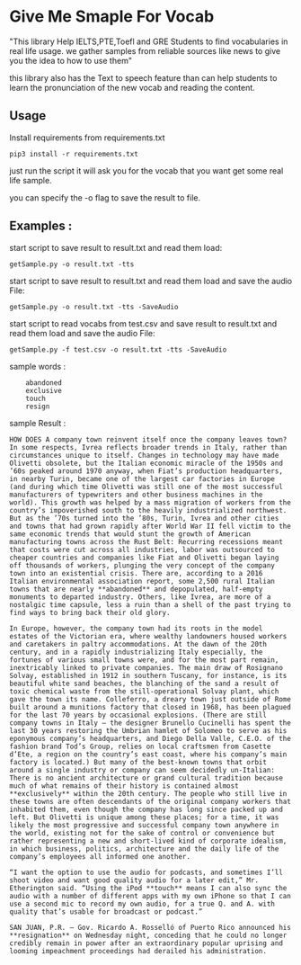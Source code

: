 # Give Me Smaple For Vocab
"This library Help IELTS,PTE,Toefl and GRE Students to find vocabularies in real life usage. we gather samples from reliable sources like news to give you the idea to how to use them" 

this library also has the Text to speech feature than can help students to learn the pronunciation of the new vocab and reading the content.


## Usage 

Install requirements from requirements.txt 

```
pip3 install -r requirements.txt
```

just run the script it will ask you for the vocab that you want get some real life sample.

you can specify the -o flag to save the result to file.


## Examples :
start script to save result to result.txt and read them load:

```
getSample.py -o result.txt -tts
```
start script to save result to result.txt and read them load and save the audio File:

```
getSample.py -o result.txt -tts -SaveAudio
```

start script to read vocabs from test.csv and save result to result.txt and read them load and save the audio File:
```
getSample.py -f test.csv -o result.txt -tts -SaveAudio
```

sample words : 
  
```  
    abandoned
    exclusive
    touch
    resign

```

sample Result :
```  
HOW DOES A company town reinvent itself once the company leaves town? In some respects, Ivrea reflects broader trends in Italy, rather than circumstances unique to itself. Changes in technology may have made Olivetti obsolete, but the Italian economic miracle of the 1950s and ’60s peaked around 1970 anyway, when Fiat’s production headquarters, in nearby Turin, became one of the largest car factories in Europe (and during which time Olivetti was still one of the most successful manufacturers of typewriters and other business machines in the world). This growth was helped by a mass migration of workers from the country’s impoverished south to the heavily industrialized northwest. But as the ’70s turned into the ’80s, Turin, Ivrea and other cities and towns that had grown rapidly after World War II fell victim to the same economic trends that would stunt the growth of American manufacturing towns across the Rust Belt: Recurring recessions meant that costs were cut across all industries, labor was outsourced to cheaper countries and companies like Fiat and Olivetti began laying off thousands of workers, plunging the very concept of the company town into an existential crisis. There are, according to a 2016 Italian environmental association report, some 2,500 rural Italian towns that are nearly **abandoned** and depopulated, half-empty monuments to departed industry. Others, like Ivrea, are more of a nostalgic time capsule, less a ruin than a shell of the past trying to find ways to bring back their old glory.

In Europe, however, the company town had its roots in the model estates of the Victorian era, where wealthy landowners housed workers and caretakers in paltry accommodations. At the dawn of the 20th century, and in a rapidly industrializing Italy especially, the fortunes of various small towns were, and for the most part remain, inextricably linked to private companies. The main draw of Rosignano Solvay, established in 1912 in southern Tuscany, for instance, is its beautiful white sand beaches, the blanching of the sand a result of toxic chemical waste from the still-operational Solvay plant, which gave the town its name. Colleferro, a dreary town just outside of Rome built around a munitions factory that closed in 1968, has been plagued for the last 70 years by occasional explosions. (There are still company towns in Italy — the designer Brunello Cucinelli has spent the last 30 years restoring the Umbrian hamlet of Solomeo to serve as his eponymous company’s headquarters, and Diego Della Valle, C.E.O. of the fashion brand Tod’s Group, relies on local craftsmen from Casette d’Ete, a region on the country’s east coast, where his company’s main factory is located.) But many of the best-known towns that orbit around a single industry or company can seem decidedly un-Italian: There is no ancient architecture or grand cultural tradition because much of what remains of their history is contained almost **exclusively** within the 20th century. The people who still live in these towns are often descendants of the original company workers that inhabited them, even though the company has long since packed up and left. But Olivetti is unique among these places; for a time, it was likely the most progressive and successful company town anywhere in the world, existing not for the sake of control or convenience but rather representing a new and short-lived kind of corporate idealism, in which business, politics, architecture and the daily life of the company’s employees all informed one another.

“I want the option to use the audio for podcasts, and sometimes I’ll shoot video and want good quality audio for a later edit,” Mr. Etherington said. “Using the iPod **touch** means I can also sync the audio with a number of different apps with my own iPhone so that I can use a second mic to record my own audio, for a true Q. and A. with quality that’s usable for broadcast or podcast.”

SAN JUAN, P.R. — Gov. Ricardo A. Rosselló of Puerto Rico announced his **resignation** on Wednesday night, conceding that he could no longer credibly remain in power after an extraordinary popular uprising and looming impeachment proceedings had derailed his administration.


```  
